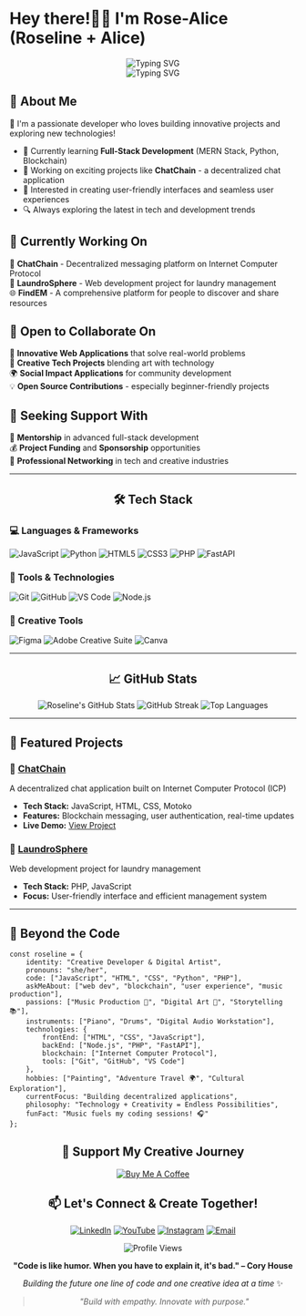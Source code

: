 # Hey there!👋🏾 I'm Rose-Alice (Roseline + Alice)

<div align="center">
  <img src="https://readme-typing-svg.herokuapp.com?font=Fira+Code&pause=1000&color=F75C7E&center=true&vCenter=true&width=500&lines=Creative+Developer+%F0%9F%8E%A8;Full-Stack+Enthusiast+%F0%9F%92%BB;Music+%26+Art+Lover+%F0%9F%8E%B9;Building+Digital+Dreams+%E2%9C%A8" alt="Typing SVG" />
</div>

<div align="center">
  <img src="https://readme-typing-svg.herokuapp.com?font=Fira+Code&pause=1000&color=36BCF7&center=true&vCenter=true&width=435&lines=Software+Developer;Tech+Enthusiast;Problem+Solver;Always+Learning!" alt="Typing SVG" />
</div>


## 🚀 About Me

🎯 I'm a passionate developer who loves building innovative projects and exploring new technologies!

- 🌱 Currently learning **Full-Stack Development** (MERN Stack, Python, Blockchain)
- 💼 Working on exciting projects like **ChatChain** - a decentralized chat application
- 🎨 Interested in creating user-friendly interfaces and seamless user experiences
- 🔍 Always exploring the latest in tech and development trends



## 🎯 Currently Working On

🔗 **ChatChain** - Decentralized messaging platform on Internet Computer Protocol  
🧺 **LaundroSphere** - Web development project for laundry management  
🌐 **FindEM** - A comprehensive platform for people to discover and share resources  

## 🤝 Open to Collaborate On

🚀 **Innovative Web Applications** that solve real-world problems  
🎨 **Creative Tech Projects** blending art with technology  
🌍 **Social Impact Applications** for community development  
💡 **Open Source Contributions** - especially beginner-friendly projects  

## 💝 Seeking Support With

🎯 **Mentorship** in advanced full-stack development  
💰 **Project Funding** and **Sponsorship** opportunities  
🤝 **Professional Networking** in tech and creative industries  

---

<div align="center">

## 🛠️ Tech Stack

</div>

### 💻 Languages & Frameworks
![JavaScript](https://img.shields.io/badge/-JavaScript-F1C40F?style=for-the-badge&logo=javascript&logoColor=black)
![Python](https://img.shields.io/badge/-Python-3776AB?style=for-the-badge&logo=python&logoColor=white)
![HTML5](https://img.shields.io/badge/-HTML5-E34F26?style=for-the-badge&logo=html5&logoColor=white)
![CSS3](https://img.shields.io/badge/-CSS3-1572B6?style=for-the-badge&logo=css3&logoColor=white)
![PHP](https://img.shields.io/badge/-PHP-777BB4?style=for-the-badge&logo=php&logoColor=white)
![FastAPI](https://img.shields.io/badge/-FastAPI-009688?style=for-the-badge&logo=fastapi&logoColor=white)


### 🔧 Tools & Technologies
![Git](https://img.shields.io/badge/-Git-F05032?style=for-the-badge&logo=git&logoColor=white)
![GitHub](https://img.shields.io/badge/-GitHub-181717?style=for-the-badge&logo=github&logoColor=white)
![VS Code](https://img.shields.io/badge/-VS%20Code-007ACC?style=for-the-badge&logo=visual-studio-code&logoColor=white)
![Node.js](https://img.shields.io/badge/-Node.js-339933?style=for-the-badge&logo=node.js&logoColor=white)


### 🎨 Creative Tools
![Figma](https://img.shields.io/badge/-Figma-F24E1E?style=for-the-badge&logo=figma&logoColor=white)
![Adobe Creative Suite](https://img.shields.io/badge/-Adobe-FF0000?style=for-the-badge&logo=adobe&logoColor=white)
![Canva](https://img.shields.io/badge/-Canva-00C4CC?style=for-the-badge&logo=canva&logoColor=white)

---

<div align="center">

## 📈 GitHub Stats

<img src="https://github-readme-stats.vercel.app/api?username=Rose-Alice18&show_icons=true&theme=synthwave&hide_border=true&count_private=true&bg_color=0d1117&title_color=F75C7E&icon_color=F1C40F&text_color=ffffff" alt="Roseline's GitHub Stats" />

<img src="https://github-readme-streak-stats.herokuapp.com/?user=Rose-Alice18&theme=synthwave&hide_border=true&background=0d1117&stroke=F75C7E&ring=F1C40F&fire=F75C7E&currStreakLabel=ffffff" alt="GitHub Streak" />

<img src="https://github-readme-stats.vercel.app/api/top-langs/?username=Rose-Alice18&layout=compact&theme=synthwave&hide_border=true&bg_color=0d1117&title_color=F75C7E&text_color=ffffff" alt="Top Languages" />

</div>

---

## 🎯 Featured Projects

### 🔗 [ChatChain](https://github.com/Rose-Alice18/ChatChain)
A decentralized chat application built on Internet Computer Protocol (ICP)
- **Tech Stack:** JavaScript, HTML, CSS, Motoko
- **Features:** Blockchain messaging, user authentication, real-time updates
- **Live Demo:** [View Project](https://rose-alice18.github.io/ChatChain/ChatChain/src/frontend/index.html)

### 🧺 [LaundroSphere](https://github.com/Rose-Alice18/LaundroSphere)
Web development project for laundry management
- **Tech Stack:** PHP, JavaScript
- **Focus:** User-friendly interface and efficient management system

---

## 🎵 Beyond the Code

```
const roseline = {
    identity: "Creative Developer & Digital Artist",
    pronouns: "she/her",
    code: ["JavaScript", "HTML", "CSS", "Python", "PHP"],
    askMeAbout: ["web dev", "blockchain", "user experience", "music production"],
    passions: ["Music Production 🎹", "Digital Art 🎨", "Storytelling 📚"],
    instruments: ["Piano", "Drums", "Digital Audio Workstation"],
    technologies: {
        frontEnd: ["HTML", "CSS", "JavaScript"],
        backEnd: ["Node.js", "PHP", "FastAPI"],
        blockchain: ["Internet Computer Protocol"],
        tools: ["Git", "GitHub", "VS Code"]
    },
    hobbies: ["Painting", "Adventure Travel 🌍", "Cultural Exploration"],
    currentFocus: "Building decentralized applications",
    philosophy: "Technology + Creativity = Endless Possibilities",
    funFact: "Music fuels my coding sessions! 🎧"
};
```



<div align="center">

## 🌟 Support My Creative Journey

[![Buy Me A Coffee](https://img.shields.io/badge/-Buy%20Me%20A%20Coffee-FFDD00?style=for-the-badge&logo=buy-me-a-coffee&logoColor=black)](https://buymeacoffee.com/roselinetsatsu)

</div>



<div align="center">

## 📫 Let's Connect & Create Together!

[![LinkedIn](https://img.shields.io/badge/-LinkedIn-0077B5?style=for-the-badge&logo=linkedin&logoColor=white)](https://www.linkedin.com/in/roselinetsatsu)
[![YouTube](https://img.shields.io/badge/-YouTube-FF0000?style=for-the-badge&logo=youtube&logoColor=white)](https://youtube.com/@roselinetsatsu)
[![Instagram](https://img.shields.io/badge/-Instagram-E4405F?style=for-the-badge&logo=instagram&logoColor=white)](https://instagram.com/roselinetsatsu)
[![Email](https://img.shields.io/badge/-Email-D14836?style=for-the-badge&logo=gmail&logoColor=white)](mailto:roseline.tsatsu@ashesi.edu.gh)

</div>



<div align="center">
  <img src="https://komarev.com/ghpvc/?username=Rose-Alice18&color=F75C7E&style=for-the-badge&label=Profile+Views" alt="Profile Views" />
</div>



<div align="center">

**"Code is like humor. When you have to explain it, it's bad." – Cory House**

*Building the future one line of code and one creative idea at a time* ✨

> *"Build with empathy. Innovate with purpose."*

</div>
